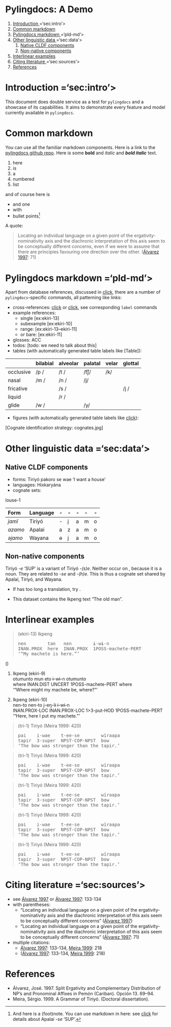 # Pylingdocs: A Demo

1.  [Introduction
    <a id>=‘sec:intro’\><a/>](#introduction-a-id-sec-intro-a)
2.  [Common markdown](#common-markdown)
3.  [Pylingdocs markdown
    <a id>=‘pld-md’\><a/>](#pylingdocs-markdown-a-id-pld-md-a)
4.  [Other linguistic data
    <a id>=‘sec:data’\><a/>](#other-linguistic-data-a-id-sec-data-a)
    1.  [Native CLDF components](#native-cldf-components)
    2.  [Non-native components](#non-native-components)
5.  [Interlinear examples](#interlinear-examples)
6.  [Citing literature
    <a id>=‘sec:sources’\><a/>](#citing-literature-a-id-sec-sources-a)
7.  [References](#references)

# Introduction <a id>=‘sec:intro’\><a/>

This document does double service as a test for `pylingdocs` and a
showcase of its capabilities. It aims to demonstrate every feature and
model currently available in `pylingdocs`.

# Common markdown

You can use all the familiar markdown components. Here is a link to the
[pylingdocs github repo](https://github.com/fmatter/pylingdocs/). Here
is some **bold** and *italic* and ***bold italic*** text.

1.  here
2.  is
3.  a
4.  numbered
5.  list

and of course here is

-   and one
-   with
-   bullet points[^1]

A quote:

> Locating an individual language on a given point of the
> ergativity-nominativity axis and the diachronic interpretation of this
> axis seem to be conceptually different concerns, even if we were to
> assume that there are principies favouring one direction over the
> other. ([Álvarez 1997](#source-alvarez1998split): 71)

# Pylingdocs markdown <a id>=‘pld-md’\><a/>

Apart from database references, discussed in
<a href='#sec:sources'>click</a>, there are a number of
`pylingdocs`-specific commands, all patterning like links:

-   cross-references: <a href='#common-markdown'>click</a> or
    <a href='#sec:intro'>click</a>, see corresponding `label` commands
-   example references:
    -   single \[ex:ekiri-13\]
    -   subexample \[ex:ekiri-10\]
    -   range: \[ex:ekiri-13–ekiri-11\]
    -   or bare: \[ex:ekiri-11\]
-   glosses: ACC
-   todos: \[todo: we need to talk about this\]
-   tables (with automatically generated table labels like \[Table\]):

|           | bilabial | alveolar | palatal | velar | glottal |
|:----------|:---------|:---------|:--------|:------|:--------|
| occlusive | /p /     | /t /     | /t͡ʃ/    | /k/   |         |
| nasal     | /m /     | /n /     | /j/     |       |         |
| fricative |          | /s /     |         |       | /j /    |
| liquid    |          | /r /     |         |       |         |
| glide     | /w /     |          | /y/     |       |         |

-   figures (with automatically generated table labels like
    <a href='#fig:cognates'>click</a>):

\[Cognate identification strategy: cognates.jpg\]

# Other linguistic data <a id>=‘sec:data’\><a/>

## Native CLDF components

-   forms: Tiriyó pakoro se wae ‘I want a house’
-   languages: Hixkaryána
-   cognate sets:

louse-1

| Form    | Language | \-  | \-  | \-  | \-  | \-  |
|:--------|:---------|:----|:----|:----|:----|:----|
| *jamï*  | Tiriyó   | \-  | j   | a   | m   | o   |
| *azamo* | Apalaí   | a   | z   | a   | m   | o   |
| *əjamo* | Wayana   | ə   | j   | a   | m   | o   |

## Non-native components

Tiriyó *-e* ‘SUP’ is a variant of Tiriyó *-(s)e*. Neither occur on ,
because it is a noun. They are related to *-se* and *-(h)e*. This is
thus a cognate set shared by Apalaí, Tiriyó, and Wayana.

-   If has too long a translation, try .

-   This dataset contains the Ikpeng text “The old man”.

# Interlinear examples

> (ekiri-13) Ikpeng
> <pre>
> nen        tan   nen        ɨ-wɨ-n  
> INAN.PROX  here  INAN.PROX  1POSS-machete-PERT  
> ‘“My machete is here.”’</pre>

()

1)  Ikpeng (ekiri-9)  
    otumunto  mun        eto     ɨ-wɨ-n              otumunto  
    where     INAN.DIST  UNCERT  1POSS-machete-PERT  where  
    ‘“Where might my machete be, where?”’

2)  Ikpeng (ekiri-10)  
    nen-to         nen-to         j-eŋ-lɨ      ɨ-wɨ-n  
    INAN.PROX-LOC  INAN.PROX-LOC  1\>3-put-HOD  1POSS-machete-PERT  
    ‘“Here, here I put my machete.”’

> (tri-1) Tiriyó (Meira 1999: 420)
> <pre>
> pai    i-wae    t-ee-se        wïraapa  
> tapir  3-super  NPST-COP-NPST  bow  
> ‘The bow was stronger than the tapir.’</pre>

> (tri-1) Tiriyó (Meira 1999: 420)
> <pre>
> pai    i-wae    t-ee-se        wïraapa  
> tapir  3-super  NPST-COP-NPST  bow  
> ‘The bow was stronger than the tapir.’</pre>

> (tri-1) Tiriyó (Meira 1999: 420)
> <pre>
> pai    i-wae    t-ee-se        wïraapa  
> tapir  3-super  NPST-COP-NPST  bow  
> ‘The bow was stronger than the tapir.’</pre>

> (tri-1) Tiriyó (Meira 1999: 420)
> <pre>
> pai    i-wae    t-ee-se        wïraapa  
> tapir  3-super  NPST-COP-NPST  bow  
> ‘The bow was stronger than the tapir.’</pre>

> (tri-1) Tiriyó (Meira 1999: 420)
> <pre>
> pai    i-wae    t-ee-se        wïraapa  
> tapir  3-super  NPST-COP-NPST  bow  
> ‘The bow was stronger than the tapir.’</pre>

# Citing literature <a id>=‘sec:sources’\><a/>

-   see [Álvarez 1997](#source-alvarez1998split) or [Álvarez
    1997](#source-alvarez1998split): 133-134
-   with parentheses:
    -   “Locating an individual language on a given point of the
        ergativity-nominativity axis and the diachronic interpretation
        of this axis seem to be conceptually different concerns”
        ([Álvarez 1997](#source-alvarez1998split))
    -   “Locating an individual language on a given point of the
        ergativity-nominativity axis and the diachronic interpretation
        of this axis seem to be conceptually different concerns”
        ([Álvarez 1997](#source-alvarez1998split): 71)
-   multiple citations:
    -   [Álvarez 1997](#source-alvarez1998split): 133-134, [Meira
        1999](#source-triomeira1999): 218
    -   ([Álvarez 1997](#source-alvarez1998split): 133-134, [Meira
        1999](#source-triomeira1999): 218)

# References

-   <a id="source-alvarez1998split"> </a>Álvarez, José. 1997. Split
    Ergativity and Complementary Distribution of NP’s and Pronominal
    Affixes in Pemón (Cariban). Opción 13. 69–94.
-   <a id="source-triomeira1999"> </a>Meira, Sérgio. 1999. A Grammar of
    Tiriyó. (Doctoral dissertation).

[^1]: And here is a (foot)note. You can use markdown in here: see
    <a href='#sec:data'>click</a> for details about Apalaí *-se* ‘SUP’.